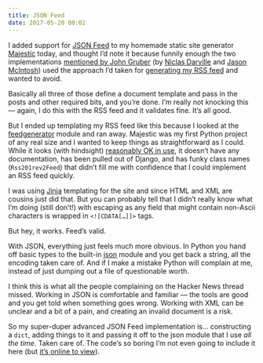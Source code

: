 ```yaml
---
title: JSON Feed
date: 2017-05-20 00:02
---
```


I added support for [JSON Feed][] to my homemade static site generator [Majestic][] today, and thought I’d note it because funnily enough the two implementations [mentioned by John Gruber][df] (by [Niclas Darville][nd] and [Jason McIntosh][jm]) used the approach I’d taken for [generating my RSS feed][rss-template] and wanted to avoid.

[JSON Feed]: https://jsonfeed.org
[Majestic]: https://github.com/robjwells/majestic
[df]: https://daringfireball.net/linked/2017/05/19/json-feed-jekyll
[nd]:https://github.com/hafniatimes/hafniatimes.github.io/blob/master/_layouts/jsonfeed.html
[jm]: https://github.com/jmacdotorg/plerd/blob/master/templates/jsonfeed.tt
[rss-template]: https://github.com/robjwells/majestic/blob/master/majestic/default_templates/majestic-rss.xml

Basically all three of those define a document template and pass in the posts and other required bits, and you’re done. I’m really not knocking this — again, I do this with the RSS feed and it validates fine. It’s all good.

But I ended up templating my RSS feed like this because I looked at the [feedgenerator][fg] module and ran away. Majestic was my first Python project of any real size and I wanted to keep things as straightforward as I could. While it looks (with hindsight) [reasonably OK in use][pelican-feed], it doesn’t have any documentation, has been pulled out of Django, and has funky class names (`Rss201rev2Feed`) that didn’t fill me with confidence that I could implement an RSS feed quickly.

[fg]: https://pypi.python.org/pypi/feedgenerator/1.9
[pelican-feed]: https://github.com/getpelican/pelican/blob/master/pelican/writers.py

I was using [Jinja][] templating for the site and since HTML and XML are cousins just did that. But you can probably tell that I didn’t really know what I’m doing (still don’t!) with escaping as any field that might contain non-Ascii characters is wrapped in `<![CDATA[…]]>` tags.

[Jinja]: http://jinja.pocoo.org

But hey, it works. Feed’s valid.

With JSON, everything just feels much more obvious. In Python you hand off basic types to the built-in [json][pjson] module and you get back a string, all the encoding taken care of. And if I make a mistake Python will complain at me, instead of just dumping out a file of questionable worth.

[pjson]: https://docs.python.org/3/library/json.html

I think this is what all the people complaining on the Hacker News thread missed. Working in JSON is comfortable and familiar — the tools are good and you get told when something goes wrong. Working with XML can be unclear and a bit of a pain, and creating an invalid document is a risk.

So my super-duper advanced JSON Feed implementation is… constructing a `dict`, adding things to it and passing it off to the json module that I use *all the time*. Taken care of. The code’s so boring I’m not even going to include it here (but [it’s online to view][majestic-jsonfeed]).

[majestic-jsonfeed]: https://github.com/robjwells/majestic/blob/d88aabba2dc0059814955802408fb46dc452c0de/majestic/collections.py#L130

